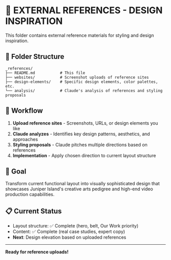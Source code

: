 # 🎨 EXTERNAL REFERENCES - DESIGN INSPIRATION

This folder contains external reference materials for styling and design inspiration.

## 📁 Folder Structure

```
_references/
├── README.md           # This file
├── websites/           # Screenshot uploads of reference sites
├── design-elements/    # Specific design elements, color palettes, etc.
└── analysis/           # Claude's analysis of references and styling proposals
```

## 🔄 Workflow

1. **Upload reference sites** - Screenshots, URLs, or design elements you like
2. **Claude analyzes** - Identifies key design patterns, aesthetics, and approaches
3. **Styling proposals** - Claude pitches multiple directions based on references
4. **Implementation** - Apply chosen direction to current layout structure

## 🎯 Goal

Transform current functional layout into visually sophisticated design that showcases Juniper Island's creative arts pedigree and high-end video production capabilities.

## 📋 Current Status

- Layout structure: ✅ Complete (hero, belt, Our Work priority)
- Content: ✅ Complete (real case studies, expert copy)
- **Next**: Design elevation based on uploaded references

---

**Ready for reference uploads!**